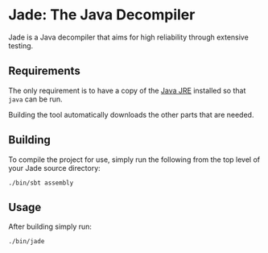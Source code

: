 # Jade: The Java Decompiler

Jade is a Java decompiler that aims for high reliability through extensive
testing.

## Requirements

The only requirement is to have a copy of the [Java
JRE](http://www.oracle.com/technetwork/java/javase/downloads/index.html)
installed so that `java` can be run.

Building the tool automatically downloads the other parts that are needed.

## Building

To compile the project for use, simply run the following from the top
level of your Jade source directory:

```
./bin/sbt assembly
```

## Usage

After building simply run:

```
./bin/jade
```
